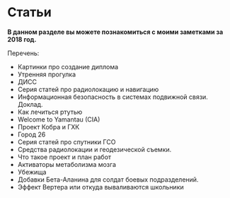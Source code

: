 # Статьи

**В данном разделе вы можете познакомиться с моими заметками за 2018 год.**

Перечень:

* Картинки про создание диплома
* Утренняя прогулка
* ДИСС
* Серия статей про радиолокацию и навигацию
* Информационная безопасность в системах подвижной связи. Доклад.
* Как лечиться ртутью
* Welcome to Yamantau \(CIA\)
* Проект Кобра и ГХК
* Город 26
* Серия статей про спутники ГСО
* Средства радиолокации и геодезической съемки.
* Что такое проект и план работ
* Активаторы метаболизма мозга
* Убежища
* Добавки Бета-Аланина для солдат боевых подразделений.
* Эффект Вертера или откуда вываливаются школьники



